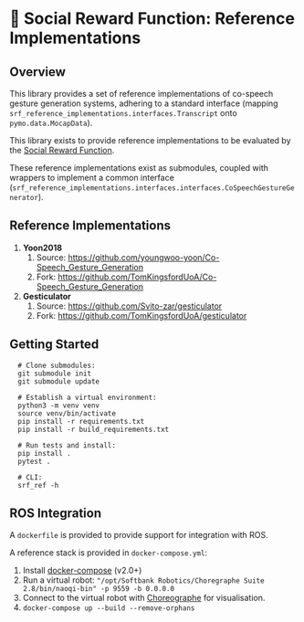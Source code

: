 # :closed_book: Social Reward Function: Reference Implementations

## Overview

This library provides a set of reference implementations of co-speech gesture generation systems, adhering to a standard
interface (mapping `srf_reference_implementations.interfaces.Transcript` onto `pymo.data.MocapData`).

This library exists to provide reference implementations to be evaluated by the [Social Reward Function](https://github.com/TomKingsfordUoA/social-reward-function).

These reference implementations exist as submodules, coupled with wrappers to implement a common interface 
(`srf_reference_implementations.interfaces.interfaces.CoSpeechGestureGenerator`).

## Reference Implementations

1. __Yoon2018__ 
   1. Source: https://github.com/youngwoo-yoon/Co-Speech_Gesture_Generation
   2. Fork: https://github.com/TomKingsfordUoA/Co-Speech_Gesture_Generation
2. __Gesticulator__
   1. Source: https://github.com/Svito-zar/gesticulator
   2. Fork: https://github.com/TomKingsfordUoA/gesticulator

## Getting Started

      # Clone submodules:
      git submodule init
      git submodule update
   
      # Establish a virtual environment:
      python3 -m venv venv
      source venv/bin/activate
      pip install -r requirements.txt
      pip install -r build_requirements.txt
   
      # Run tests and install:
      pip install . 
      pytest .
   
      # CLI:
      srf_ref -h

## ROS Integration

A `dockerfile` is provided to provide support for integration with ROS.

A reference stack is provided in `docker-compose.yml`:
1. Install [docker-compose](https://docs.docker.com/compose/install/) (v2.0+)
2. Run a virtual robot: `"/opt/Softbank Robotics/Choregraphe Suite 2.8/bin/naoqi-bin" -p 9559 -b 0.0.0.0`
3. Connect to the virtual robot with [Choreographe](https://developer.softbankrobotics.com/nao6/naoqi-developer-guide/choregraphe-suite/choregraphe-suite-installation-guide)
for visualisation.
4. `docker-compose up --build --remove-orphans`
